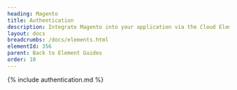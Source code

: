 ```yaml
---
heading: Magento
title: Authentication
description: Integrate Magento into your application via the Cloud Elements APIs.
layout: docs
breadcrumbs: /docs/elements.html
elementId: 356
parent: Back to Element Guides
order: 10
---
```


{% include authentication.md %}

